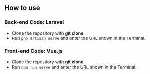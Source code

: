 ## How to use

### Back-end Code: Laravel

- Clone the repository with __git clone__
- Run `php artisan serve` and enter the URL shown in the Terminal.


### Front-end Code: Vue.js

- Clone the repository with __git clone__
- Run `npm run serve` and enter the URL shown in the Terminal.

